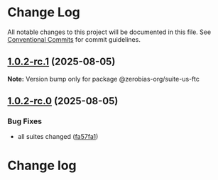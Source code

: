 # Change Log

All notable changes to this project will be documented in this file.
See [Conventional Commits](https://conventionalcommits.org) for commit guidelines.

## [1.0.2-rc.1](https://github.com/zerobias-org/suite/compare/@zerobias-org/suite-us-ftc@1.0.2-rc.0...@zerobias-org/suite-us-ftc@1.0.2-rc.1) (2025-08-05)

**Note:** Version bump only for package @zerobias-org/suite-us-ftc





## [1.0.2-rc.0](https://github.com/zerobias-org/suite/compare/@zerobias-org/suite-us-ftc@1.0.1...@zerobias-org/suite-us-ftc@1.0.2-rc.0) (2025-08-05)


### Bug Fixes

* all suites changed ([fa57fa1](https://github.com/zerobias-org/suite/commit/fa57fa1af7628003297df46b2d7740fe95bd2666))





# Change log

